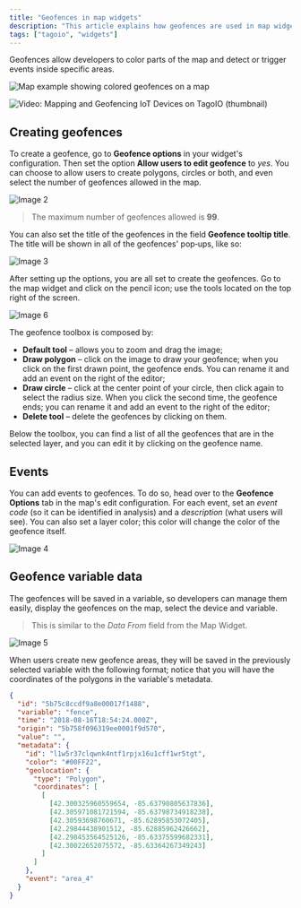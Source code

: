 ```yaml
---
title: "Geofences in map widgets"
description: "This article explains how geofences are used in map widgets to color map areas and trigger events in specific regions, and points to related documentation for creating geofences and handling geofence variable data."
tags: ["tagoio", "widgets"]
---
```

Geofences allow developers to color parts of the map and detect or trigger events inside specific areas.

![Map example showing colored geofences on a map](/docs_imagem/tagoio/geofences-in-map-widgets-2.png)

![Video: Mapping and Geofencing IoT Devices on TagoIO (thumbnail)](/docs_imagem/tagoio/geofences-in-map-widgets-2.png)


## Creating geofences

To create a geofence, go to **Geofence options** in your widget's configuration. Then set the option **Allow users to edit geofence** to *yes*. You can choose to allow users to create polygons, circles or both, and even select the number of geofences allowed in the map.

![Image 2](/docs_imagem/tagoio/Captura-20de-20tela-20de-202021-07-12-2009-13-40-324.png)

> The maximum number of geofences allowed is **99**.

You can also set the title of the geofences in the field **Geofence tooltip title**. The title will be shown in all of the geofences' pop‑ups, like so:

![Image 3](/docs_imagem/tagoio/Captura-20de-20tela-20de-202021-07-12-2009-16-22-Tg8.png)

After setting up the options, you are all set to create the geofences. Go to the map widget and click on the pencil icon; use the tools located on the top right of the screen.

![Image 6](/docs_imagem/tagoio/desenhando2-SO8.gif)

The geofence toolbox is composed by:

- **Default tool** – allows you to zoom and drag the image;
- **Draw polygon** – click on the image to draw your geofence; when you click on the first drawn point, the geofence ends. You can rename it and add an event on the right of the editor;
- **Draw circle** – click at the center point of your circle, then click again to select the radius size. When you click the second time, the geofence ends; you can rename it and add an event to the right of the editor;
- **Delete tool** – delete the geofences by clicking on them.

Below the toolbox, you can find a list of all the geofences that are in the selected layer, and you can edit it by clicking on the geofence name.

## Events

You can add events to geofences. To do so, head over to the **Geofence Options** tab in the map's edit configuration. For each event, set an *event code* (so it can be identified in analysis) and a *description* (what users will see). You can also set a layer color; this color will change the color of the geofence itself.

![Image 4](/docs_imagem/tagoio/Screen-20Shot-202018-08-16-20at-2015.41.33-DN4.png)

## Geofence variable data

The geofences will be saved in a variable, so developers can manage them easily, display the geofences on the map, select the device and variable.

> This is similar to the *Data From* field from the Map Widget.

![Image 5](/docs_imagem/tagoio/Captura-20de-20tela-20de-202021-07-12-2009-18-20-u98.png)

When users create new geofence areas, they will be saved in the previously selected variable with the following format; notice that you will have the coordinates of the polygons in the variable's metadata.

```json
{
  "id": "5b75c8ccdf9a8e00017f1488",
  "variable": "fence",
  "time": "2018-08-16T18:54:24.000Z",
  "origin": "5b758f096319ee0001f9d570",
  "value": "",
  "metadata": {
    "id": "l1w5r37clqwnk4ntf1rpjx16u1cff1wr5tgt",
    "color": "#00FF22",
    "geolocation": {
      "type": "Polygon",
      "coordinates": [
        [
          [42.300325960559654, -85.63790805637836],
          [42.305971081721594, -85.63798734918238],
          [42.30593698760671, -85.62895853072405],
          [42.29844438901512, -85.62885962426662],
          [42.298453564525126, -85.63375599682331],
          [42.30022652075572, -85.63364267349243]
        ]
      ]
    },
    "event": "area_4"
  }
}
```